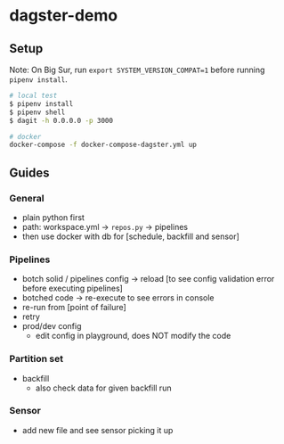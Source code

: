 # dagster-demo

## Setup
Note: On Big Sur, run `export SYSTEM_VERSION_COMPAT=1` before running `pipenv install`.

```bash
# local test
$ pipenv install
$ pipenv shell
$ dagit -h 0.0.0.0 -p 3000

# docker
docker-compose -f docker-compose-dagster.yml up
```

## Guides
### General

* plain python first
* path: workspace.yml → `repos.py` → pipelines
* then use docker with db for [schedule, backfill and sensor]

### Pipelines

* botch solid / pipelines config → reload [to see config validation error before executing pipelines]
* botched code → re-execute to see errors in console
* re-run from [point of failure]
* retry
* prod/dev config
  * edit config in playground, does NOT modify the code

### Partition set

* backfill
  * also check data for given backfill run

### Sensor

* add new file and see sensor picking it up
